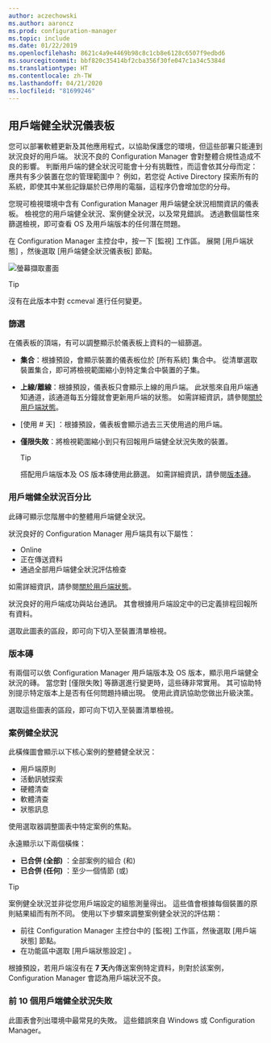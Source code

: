 ```yaml
---
author: aczechowski
ms.author: aaroncz
ms.prod: configuration-manager
ms.topic: include
ms.date: 01/22/2019
ms.openlocfilehash: 8621c4a9e4469b98c8c1cb8e6128c6507f9edbd6
ms.sourcegitcommit: bbf820c35414bf2cba356f30fe047c1a34c5384d
ms.translationtype: HT
ms.contentlocale: zh-TW
ms.lasthandoff: 04/21/2020
ms.locfileid: "81699246"
---
```

## <a name="client-health-dashboard"></a><a name="bkmk_health"></a> 用戶端健全狀況儀表板
<!--3599209-->

您可以部署軟體更新及其他應用程式，以協助保護您的環境，但這些部署只能連到狀況良好的用戶端。 狀況不良的 Configuration Manager 會對整體合規性造成不良的影響。 判斷用戶端的健全狀況可能會十分有挑戰性，而這會依其分母而定：應共有多少裝置在您的管理範圍中？ 例如，若您從 Active Directory 探索所有的系統，即使其中某些記錄屬於已停用的電腦，這程序仍會增加您的分母。 

您現可檢視環境中含有 Configuration Manager 用戶端健全狀況相關資訊的儀表板。 檢視您的用戶端健全狀況、案例健全狀況，以及常見錯誤。 透過數個屬性來篩選檢視，即可查看 OS 及用戶端版本的任何潛在問題。 

在 Configuration Manager 主控台中，按一下 [監視]  工作區。 展開 [用戶端狀態]  ，然後選取 [用戶端健全狀況儀表板]  節點。 

![螢幕擷取畫面](../../media/3599209-client-health-dashboard.png)

> [!Tip]  
> 沒有在此版本中對 ccmeval 進行任何變更。  


### <a name="filters"></a>篩選

在儀表板的頂端，有可以調整顯示於儀表板上資料的一組篩選。

- **集合**：根據預設，會顯示裝置的儀表板位於 [所有系統] 集合中。 從清單選取裝置集合，即可將檢視範圍縮小到特定集合中裝置的子集。  

- **上線/離線**：根據預設，儀表板只會顯示上線的用戶端。 此狀態來自用戶端通知通道，該通道每五分鐘就會更新用戶端的狀態。 如需詳細資訊，請參閱[關於用戶端狀態](../../../../clients/manage/monitor-clients.md#bkmk_about)。  

- [使用 \# 天]  ：根據預設，儀表板會顯示過去三天使用過的用戶端。  

- **僅限失敗**：將檢視範圍縮小到只有回報用戶端健全狀況失敗的裝置。  

    > [!Tip]  
    > 搭配用戶端版本及 OS 版本磚使用此篩選。 如需詳細資訊，請參閱[版本磚](#version-tiles)。 


### <a name="client-health-percentage"></a>用戶端健全狀況百分比

此磚可顯示您階層中的整體用戶端健全狀況。 

狀況良好的 Configuration Manager 用戶端具有以下屬性： 
- Online  
- 正在傳送資料  
- 通過全部用戶端健全狀況評估檢查  

如需詳細資訊，請參閱[關於用戶端狀態](../../../../clients/manage/monitor-clients.md#bkmk_about)。

狀況良好的用戶端成功與站台通訊。 其會根據用戶端設定中的已定義排程回報所有資料。

選取此圖表的區段，即可向下切入至裝置清單檢視。


### <a name="version-tiles"></a>版本磚

有兩個可以依 Configuration Manager 用戶端版本及 OS 版本，顯示用戶端健全狀況的磚。 當您對 [僅限失敗]  等篩選進行變更時，這些磚非常實用。 其可協助特別提示特定版本上是否有任何問題持續出現。 使用此資訊協助您做出升級決策。 

選取這些圖表的區段，即可向下切入至裝置清單檢視。


### <a name="scenario-health"></a>案例健全狀況

此橫條圖會顯示以下核心案例的整體健全狀況： 
- 用戶端原則
- 活動訊號探索
- 硬體清查
- 軟體清查
- 狀態訊息

使用選取器調整圖表中特定案例的焦點。 

永遠顯示以下兩個橫條：

- **已合併 (全部)** ：全部案例的組合 (和)  
- **已合併 (任何)** ：至少一個情節 (或)

> [!Tip]  
> 案例健全狀況並非從您用戶端設定的組態測量得出。 這些值會根據每個裝置的原則結果組而有所不同。 使用以下步驟來調整案例健全狀況的評估期：
> - 前往 Configuration Manager 主控台中的 [監視]  工作區，然後選取 [用戶端狀態]  節點。  
> - 在功能區中選取 [用戶端狀態設定]  。  
> 
> 根據預設，若用戶端沒有在 **7 天**內傳送案例特定資料，則對於該案例，Configuration Manager 會認為用戶端狀況不良。


### <a name="top-10-client-health-failures"></a>前 10 個用戶端健全狀況失敗

此圖表會列出環境中最常見的失敗。 這些錯誤來自 Windows 或 Configuration Manager。 

<!-- The following list includes some of the more common failures overall:

#### Failure 1 title
Failure 1 description

Solution for failure 1 -->
